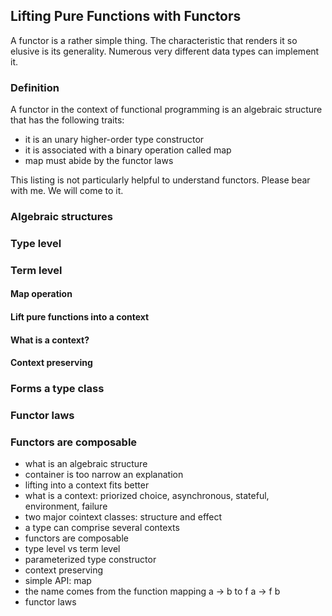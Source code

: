 ## Lifting Pure Functions with Functors

A functor is a rather simple thing. The characteristic that renders it so elusive is its generality. Numerous very different data types can implement it.

### Definition

A functor in the context of functional programming is an algebraic structure that has the following traits:

* it is an unary higher-order type constructor
* it is associated with a binary operation called map
* map must abide by the functor laws

This listing is not particularly helpful to understand functors. Please bear with me. We will come to it.

### Algebraic structures

### Type level

### Term level

#### Map operation

#### Lift pure functions into a context

#### What is a context?

#### Context preserving

### Forms a type class

### Functor laws

### Functors are composable




* what is an algebraic structure
* container is too narrow an explanation
* lifting into a context fits better
* what is a context: priorized choice, asynchronous, stateful, environment, failure
* two major cointext classes: structure and effect
* a type can comprise several contexts
* functors are composable
* type level vs term level
* parameterized type constructor
* context preserving
* simple API: map
* the name comes from the function mapping a -> b to f a -> f b
* functor laws
